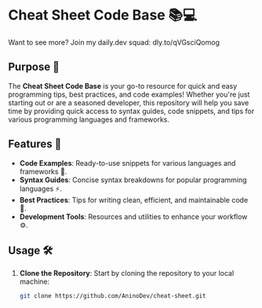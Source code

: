 # Cheat Sheet Code Base 📚💻

Want to see more? Join my daily.dev squad: dly.to/qVGsciQomog

## Purpose 🎯
The **Cheat Sheet Code Base** is your go-to resource for quick and easy programming tips, best practices, and code examples! Whether you're just starting out or are a seasoned developer, this repository will help you save time by providing quick access to syntax guides, code snippets, and tips for various programming languages and frameworks.

## Features 🌟
- **Code Examples**: Ready-to-use snippets for various languages and frameworks 📝.
- **Syntax Guides**: Concise syntax breakdowns for popular programming languages ⚡.
- **Best Practices**: Tips for writing clean, efficient, and maintainable code 🧹.
- **Development Tools**: Resources and utilities to enhance your workflow ⚙️.

## Usage 🛠️
1. **Clone the Repository**:
   Start by cloning the repository to your local machine:
   ```bash
   git clone https://github.com/AninoDev/cheat-sheet.git
